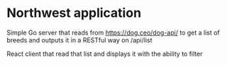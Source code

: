 # Northwest application
Simple Go server that reads from https://dog.ceo/dog-api/ to get a list of breeds and outputs it in a RESTful way on /api/list

React client that read that list and displays it with the ability to filter
